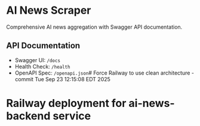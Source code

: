 # AI News Scraper

Comprehensive AI news aggregation with Swagger API documentation.

## API Documentation
- Swagger UI: `/docs`
- Health Check: `/health`
- OpenAPI Spec: `/openapi.json`# Force Railway to use clean architecture - commit Tue Sep 23 12:15:08 EDT 2025
# Railway deployment for ai-news-backend service
